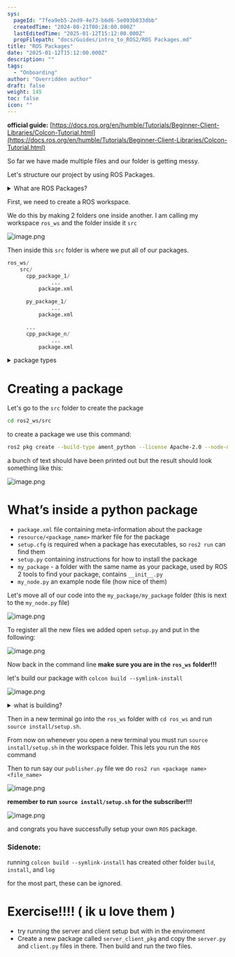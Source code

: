 ```yaml
---
sys:
  pageId: "7fea9eb5-2ed9-4e73-b6d6-5e093b833dbb"
  createdTime: "2024-08-21T00:28:00.000Z"
  lastEditedTime: "2025-01-12T15:12:00.000Z"
  propFilepath: "docs/Guides/intro_to_ROS2/ROS Packages.md"
title: "ROS Packages"
date: "2025-01-12T15:12:00.000Z"
description: ""
tags:
  - "Onboarding"
author: "Overridden author"
draft: false
weight: 145
toc: false
icon: ""
---
```


**official guide:** [https://docs.ros.org/en/humble/Tutorials/Beginner-Client-Libraries/Colcon-Tutorial.html](https://docs.ros.org/en/humble/Tutorials/Beginner-Client-Libraries/Colcon-Tutorial.html)

So far we have made multiple files and our folder is getting messy.

Let's structure our project by using ROS Packages.

<details>

<summary>What are ROS Packages?</summary>

ROS Packages are, as the name implies, packages of code that are highly sharable between ROS developers.

They consist of a folder, `package.xml` file, and source code

```python
      cpp_package_1/
		      ... imagine much code files here ..
          package.xml
```

</details>

First, we need to create a ROS workspace.

We do this by making 2 folders one inside another. I am calling my workspace `ros_ws` and the folder inside it `src`

![image.png](https://prod-files-secure.s3.us-west-2.amazonaws.com/d518164a-d88e-44d1-a4ee-3adb3bd8bce0/70706947-fd18-4537-a67b-e12946812d31/image.png?X-Amz-Algorithm=AWS4-HMAC-SHA256&X-Amz-Content-Sha256=UNSIGNED-PAYLOAD&X-Amz-Credential=ASIAZI2LB466XWHRO3T5%2F20250524%2Fus-west-2%2Fs3%2Faws4_request&X-Amz-Date=20250524T230805Z&X-Amz-Expires=3600&X-Amz-Security-Token=IQoJb3JpZ2luX2VjEFIaCXVzLXdlc3QtMiJGMEQCIGKRZajPdeTk%2BVykTqK7ZLJ4iD4IyM%2BvZVearqSoJ55sAiAep9XFO%2BxsK076knY%2FyYPIGZD88LXnpslLE23CuK7kJSr%2FAwgbEAAaDDYzNzQyMzE4MzgwNSIM3sJVE6UV%2FaTvsi7MKtwDYoUS0tMTyA9tKkcelYucI7a3AQDkiL7R%2FmWykHINr0hJqqGv3P%2FzHoFrvvkaprDmcQFoY7OgtBcZ27bhgcHqiNwsiU3vfVnt2DG%2BStJu4SDoDPSXVbuaFK2s1xZyzMNxV2%2FYfUlJaD5VXquTMO0WQX1sYNU2U%2F%2FNApIVgLM%2F3eedIITgYsvZtD%2FzJB8enJC2vqNA0Z7dvuDl7tm23m3iuYIZtuq1Rebi5h5b1UVgzyCb0qhagh9eAmt4grhLqCno4zZIAKLg0pS7U8DTHq9NaZM7nklrVDz%2BuGSSakqeKUdUQMicdY4%2FF3lTHCMTkArjXcY3PtuMz2NnV1BG%2FEBxrQBjjBTRkJBVn4nNGZj7QoTy%2FsXJw%2FBjlCJVDS5cLCAikbT8qHyJmWnmR%2BJ%2FfTZngYELppEwoRj%2F1jmUFD3jGokxuHylQlYLvi5uUeNArzZ7TzBZaYgp8ysCABiq1lopD1Shw2DQ%2FHjKjcLjN2aeUHrcG6a0PJLNw9bZFBcgfiV1grvOz88sCvbiznHS80xp2ujiePaNIRLaOQ1e9cJnWaW6iDE0hQPXLTiqSJ6p9RIwcvek53UpOnS0R966YyASGn7kn6KTaXAc18UOcMzovDv6yWE%2FYiklKGgs1DIwjZbIwQY6pgFVdR6ZosXviWES%2F9ynCQMufjjMpZRHK9wGGD10OFHRP22%2B883cvzX4XCnAMQOULd68Z28Sy8dddEs5vgkN04u0F8Hc5KgN0Kq3KDHU8XQ9MqnF6t8wMZEtQSfRLRHxL8zgNnhdu9M1tSEbguAuAltAWHsTuwnDYDVNYEndZvnyLUev2GFTE5EFyZxgscCeK15N0drfoic5%2FcT%2Fj9zkG7JzGcBYotAG&X-Amz-Signature=6b3a971d5f23c6192e3a9a3ebadf0666832c5b0406bee95d6ebe69a04b7f8af5&X-Amz-SignedHeaders=host&x-id=GetObject)

Then inside this `src` folder is where we put all of our packages.

```python
ros_ws/
    src/
      cpp_package_1/
		      ...
          package.xml

      py_package_1/
		      ...
          package.xml

      ...
      cpp_package_n/
		      ...
          package.xml

```

<details>

<summary>package types</summary>

packages can be either `C++` or python.

the intern file structure is different for each but for this guide we will stick to creating python packages

</details>

# Creating a package

Let's go to the `src` folder to create the package

```bash
cd ros2_ws/src
```

to create a package we use this command:

```bash
ros2 pkg create --build-type ament_python --license Apache-2.0 --node-name my_node my_package
```

a bunch of text should have been printed out but the result should look something like this:

![image.png](https://prod-files-secure.s3.us-west-2.amazonaws.com/d518164a-d88e-44d1-a4ee-3adb3bd8bce0/e6cf1e3f-8512-4a3e-b131-079f800bf3e8/image.png?X-Amz-Algorithm=AWS4-HMAC-SHA256&X-Amz-Content-Sha256=UNSIGNED-PAYLOAD&X-Amz-Credential=ASIAZI2LB466XWHRO3T5%2F20250524%2Fus-west-2%2Fs3%2Faws4_request&X-Amz-Date=20250524T230805Z&X-Amz-Expires=3600&X-Amz-Security-Token=IQoJb3JpZ2luX2VjEFIaCXVzLXdlc3QtMiJGMEQCIGKRZajPdeTk%2BVykTqK7ZLJ4iD4IyM%2BvZVearqSoJ55sAiAep9XFO%2BxsK076knY%2FyYPIGZD88LXnpslLE23CuK7kJSr%2FAwgbEAAaDDYzNzQyMzE4MzgwNSIM3sJVE6UV%2FaTvsi7MKtwDYoUS0tMTyA9tKkcelYucI7a3AQDkiL7R%2FmWykHINr0hJqqGv3P%2FzHoFrvvkaprDmcQFoY7OgtBcZ27bhgcHqiNwsiU3vfVnt2DG%2BStJu4SDoDPSXVbuaFK2s1xZyzMNxV2%2FYfUlJaD5VXquTMO0WQX1sYNU2U%2F%2FNApIVgLM%2F3eedIITgYsvZtD%2FzJB8enJC2vqNA0Z7dvuDl7tm23m3iuYIZtuq1Rebi5h5b1UVgzyCb0qhagh9eAmt4grhLqCno4zZIAKLg0pS7U8DTHq9NaZM7nklrVDz%2BuGSSakqeKUdUQMicdY4%2FF3lTHCMTkArjXcY3PtuMz2NnV1BG%2FEBxrQBjjBTRkJBVn4nNGZj7QoTy%2FsXJw%2FBjlCJVDS5cLCAikbT8qHyJmWnmR%2BJ%2FfTZngYELppEwoRj%2F1jmUFD3jGokxuHylQlYLvi5uUeNArzZ7TzBZaYgp8ysCABiq1lopD1Shw2DQ%2FHjKjcLjN2aeUHrcG6a0PJLNw9bZFBcgfiV1grvOz88sCvbiznHS80xp2ujiePaNIRLaOQ1e9cJnWaW6iDE0hQPXLTiqSJ6p9RIwcvek53UpOnS0R966YyASGn7kn6KTaXAc18UOcMzovDv6yWE%2FYiklKGgs1DIwjZbIwQY6pgFVdR6ZosXviWES%2F9ynCQMufjjMpZRHK9wGGD10OFHRP22%2B883cvzX4XCnAMQOULd68Z28Sy8dddEs5vgkN04u0F8Hc5KgN0Kq3KDHU8XQ9MqnF6t8wMZEtQSfRLRHxL8zgNnhdu9M1tSEbguAuAltAWHsTuwnDYDVNYEndZvnyLUev2GFTE5EFyZxgscCeK15N0drfoic5%2FcT%2Fj9zkG7JzGcBYotAG&X-Amz-Signature=fecdfe0590d8aff9eb2f413f67ed5b60104773c903e09664034bbdf2c69f0e24&X-Amz-SignedHeaders=host&x-id=GetObject)

# What’s inside a python package

- `package.xml` file containing meta-information about the package
- `resource/<package_name>` marker file for the package
- `setup.cfg` is required when a package has executables, so `ros2 run` can find them
- `setup.py` containing instructions for how to install the package
- `my_package` - a folder with the same name as your package, used by ROS 2 tools to find your package, contains `__init__.py`
- `my_node.py` an example node file (how nice of them)

Let's move all of our code into the `my_package/my_package` folder (this is next to the `my_node.py` file)

![image.png](https://prod-files-secure.s3.us-west-2.amazonaws.com/d518164a-d88e-44d1-a4ee-3adb3bd8bce0/9ce58f11-0da9-4d3e-b86d-506a9685d378/image.png?X-Amz-Algorithm=AWS4-HMAC-SHA256&X-Amz-Content-Sha256=UNSIGNED-PAYLOAD&X-Amz-Credential=ASIAZI2LB466XWHRO3T5%2F20250524%2Fus-west-2%2Fs3%2Faws4_request&X-Amz-Date=20250524T230805Z&X-Amz-Expires=3600&X-Amz-Security-Token=IQoJb3JpZ2luX2VjEFIaCXVzLXdlc3QtMiJGMEQCIGKRZajPdeTk%2BVykTqK7ZLJ4iD4IyM%2BvZVearqSoJ55sAiAep9XFO%2BxsK076knY%2FyYPIGZD88LXnpslLE23CuK7kJSr%2FAwgbEAAaDDYzNzQyMzE4MzgwNSIM3sJVE6UV%2FaTvsi7MKtwDYoUS0tMTyA9tKkcelYucI7a3AQDkiL7R%2FmWykHINr0hJqqGv3P%2FzHoFrvvkaprDmcQFoY7OgtBcZ27bhgcHqiNwsiU3vfVnt2DG%2BStJu4SDoDPSXVbuaFK2s1xZyzMNxV2%2FYfUlJaD5VXquTMO0WQX1sYNU2U%2F%2FNApIVgLM%2F3eedIITgYsvZtD%2FzJB8enJC2vqNA0Z7dvuDl7tm23m3iuYIZtuq1Rebi5h5b1UVgzyCb0qhagh9eAmt4grhLqCno4zZIAKLg0pS7U8DTHq9NaZM7nklrVDz%2BuGSSakqeKUdUQMicdY4%2FF3lTHCMTkArjXcY3PtuMz2NnV1BG%2FEBxrQBjjBTRkJBVn4nNGZj7QoTy%2FsXJw%2FBjlCJVDS5cLCAikbT8qHyJmWnmR%2BJ%2FfTZngYELppEwoRj%2F1jmUFD3jGokxuHylQlYLvi5uUeNArzZ7TzBZaYgp8ysCABiq1lopD1Shw2DQ%2FHjKjcLjN2aeUHrcG6a0PJLNw9bZFBcgfiV1grvOz88sCvbiznHS80xp2ujiePaNIRLaOQ1e9cJnWaW6iDE0hQPXLTiqSJ6p9RIwcvek53UpOnS0R966YyASGn7kn6KTaXAc18UOcMzovDv6yWE%2FYiklKGgs1DIwjZbIwQY6pgFVdR6ZosXviWES%2F9ynCQMufjjMpZRHK9wGGD10OFHRP22%2B883cvzX4XCnAMQOULd68Z28Sy8dddEs5vgkN04u0F8Hc5KgN0Kq3KDHU8XQ9MqnF6t8wMZEtQSfRLRHxL8zgNnhdu9M1tSEbguAuAltAWHsTuwnDYDVNYEndZvnyLUev2GFTE5EFyZxgscCeK15N0drfoic5%2FcT%2Fj9zkG7JzGcBYotAG&X-Amz-Signature=3c1c92628053dcaec559b95b2f03a75dfe88c70cb06a0c2b4015e0e3789c2ba7&X-Amz-SignedHeaders=host&x-id=GetObject)

To register all the new files we added open `setup.py` and put in the following:

![image.png](https://prod-files-secure.s3.us-west-2.amazonaws.com/d518164a-d88e-44d1-a4ee-3adb3bd8bce0/1cd7c262-4cae-4496-9d75-c178537d24a2/image.png?X-Amz-Algorithm=AWS4-HMAC-SHA256&X-Amz-Content-Sha256=UNSIGNED-PAYLOAD&X-Amz-Credential=ASIAZI2LB466XWHRO3T5%2F20250524%2Fus-west-2%2Fs3%2Faws4_request&X-Amz-Date=20250524T230805Z&X-Amz-Expires=3600&X-Amz-Security-Token=IQoJb3JpZ2luX2VjEFIaCXVzLXdlc3QtMiJGMEQCIGKRZajPdeTk%2BVykTqK7ZLJ4iD4IyM%2BvZVearqSoJ55sAiAep9XFO%2BxsK076knY%2FyYPIGZD88LXnpslLE23CuK7kJSr%2FAwgbEAAaDDYzNzQyMzE4MzgwNSIM3sJVE6UV%2FaTvsi7MKtwDYoUS0tMTyA9tKkcelYucI7a3AQDkiL7R%2FmWykHINr0hJqqGv3P%2FzHoFrvvkaprDmcQFoY7OgtBcZ27bhgcHqiNwsiU3vfVnt2DG%2BStJu4SDoDPSXVbuaFK2s1xZyzMNxV2%2FYfUlJaD5VXquTMO0WQX1sYNU2U%2F%2FNApIVgLM%2F3eedIITgYsvZtD%2FzJB8enJC2vqNA0Z7dvuDl7tm23m3iuYIZtuq1Rebi5h5b1UVgzyCb0qhagh9eAmt4grhLqCno4zZIAKLg0pS7U8DTHq9NaZM7nklrVDz%2BuGSSakqeKUdUQMicdY4%2FF3lTHCMTkArjXcY3PtuMz2NnV1BG%2FEBxrQBjjBTRkJBVn4nNGZj7QoTy%2FsXJw%2FBjlCJVDS5cLCAikbT8qHyJmWnmR%2BJ%2FfTZngYELppEwoRj%2F1jmUFD3jGokxuHylQlYLvi5uUeNArzZ7TzBZaYgp8ysCABiq1lopD1Shw2DQ%2FHjKjcLjN2aeUHrcG6a0PJLNw9bZFBcgfiV1grvOz88sCvbiznHS80xp2ujiePaNIRLaOQ1e9cJnWaW6iDE0hQPXLTiqSJ6p9RIwcvek53UpOnS0R966YyASGn7kn6KTaXAc18UOcMzovDv6yWE%2FYiklKGgs1DIwjZbIwQY6pgFVdR6ZosXviWES%2F9ynCQMufjjMpZRHK9wGGD10OFHRP22%2B883cvzX4XCnAMQOULd68Z28Sy8dddEs5vgkN04u0F8Hc5KgN0Kq3KDHU8XQ9MqnF6t8wMZEtQSfRLRHxL8zgNnhdu9M1tSEbguAuAltAWHsTuwnDYDVNYEndZvnyLUev2GFTE5EFyZxgscCeK15N0drfoic5%2FcT%2Fj9zkG7JzGcBYotAG&X-Amz-Signature=a67bce840f926581812d3acece49449dee68cbfe8c8631fece6f0c2ee1d67201&X-Amz-SignedHeaders=host&x-id=GetObject)

Now back in the command line **make sure you are in the** **`ros_ws`** **folder!!!**

let's build our package with `colcon build --symlink-install`

![image.png](https://prod-files-secure.s3.us-west-2.amazonaws.com/d518164a-d88e-44d1-a4ee-3adb3bd8bce0/2f2a0d27-b173-48fd-b189-5f5c0ce65619/image.png?X-Amz-Algorithm=AWS4-HMAC-SHA256&X-Amz-Content-Sha256=UNSIGNED-PAYLOAD&X-Amz-Credential=ASIAZI2LB466XWHRO3T5%2F20250524%2Fus-west-2%2Fs3%2Faws4_request&X-Amz-Date=20250524T230805Z&X-Amz-Expires=3600&X-Amz-Security-Token=IQoJb3JpZ2luX2VjEFIaCXVzLXdlc3QtMiJGMEQCIGKRZajPdeTk%2BVykTqK7ZLJ4iD4IyM%2BvZVearqSoJ55sAiAep9XFO%2BxsK076knY%2FyYPIGZD88LXnpslLE23CuK7kJSr%2FAwgbEAAaDDYzNzQyMzE4MzgwNSIM3sJVE6UV%2FaTvsi7MKtwDYoUS0tMTyA9tKkcelYucI7a3AQDkiL7R%2FmWykHINr0hJqqGv3P%2FzHoFrvvkaprDmcQFoY7OgtBcZ27bhgcHqiNwsiU3vfVnt2DG%2BStJu4SDoDPSXVbuaFK2s1xZyzMNxV2%2FYfUlJaD5VXquTMO0WQX1sYNU2U%2F%2FNApIVgLM%2F3eedIITgYsvZtD%2FzJB8enJC2vqNA0Z7dvuDl7tm23m3iuYIZtuq1Rebi5h5b1UVgzyCb0qhagh9eAmt4grhLqCno4zZIAKLg0pS7U8DTHq9NaZM7nklrVDz%2BuGSSakqeKUdUQMicdY4%2FF3lTHCMTkArjXcY3PtuMz2NnV1BG%2FEBxrQBjjBTRkJBVn4nNGZj7QoTy%2FsXJw%2FBjlCJVDS5cLCAikbT8qHyJmWnmR%2BJ%2FfTZngYELppEwoRj%2F1jmUFD3jGokxuHylQlYLvi5uUeNArzZ7TzBZaYgp8ysCABiq1lopD1Shw2DQ%2FHjKjcLjN2aeUHrcG6a0PJLNw9bZFBcgfiV1grvOz88sCvbiznHS80xp2ujiePaNIRLaOQ1e9cJnWaW6iDE0hQPXLTiqSJ6p9RIwcvek53UpOnS0R966YyASGn7kn6KTaXAc18UOcMzovDv6yWE%2FYiklKGgs1DIwjZbIwQY6pgFVdR6ZosXviWES%2F9ynCQMufjjMpZRHK9wGGD10OFHRP22%2B883cvzX4XCnAMQOULd68Z28Sy8dddEs5vgkN04u0F8Hc5KgN0Kq3KDHU8XQ9MqnF6t8wMZEtQSfRLRHxL8zgNnhdu9M1tSEbguAuAltAWHsTuwnDYDVNYEndZvnyLUev2GFTE5EFyZxgscCeK15N0drfoic5%2FcT%2Fj9zkG7JzGcBYotAG&X-Amz-Signature=0bbab9018440355aa27e08a6cb04b61784c8fa76fb572be54d16c4b26bb4d8ef&X-Amz-SignedHeaders=host&x-id=GetObject)

<details>

<summary>what is building?</summary>

if you are a CS major at Rose-Hulman you will learn the answer to this in CSSE132

but TLDR; is it combines all the code files into one program that can be run easily 

</details>

Then in a new terminal go into the `ros_ws` folder with `cd ros_ws` and run `source install/setup.sh`. 

From now on whenever you open a new terminal you must run `source install/setup.sh` in the workspace folder. This lets you run the `ROS` command

Then to run say our `publisher.py` file we do `ros2 run <package name> <file_name>`

![image.png](https://prod-files-secure.s3.us-west-2.amazonaws.com/d518164a-d88e-44d1-a4ee-3adb3bd8bce0/4f4b1219-3a44-4632-aa0a-ce3471699f59/image.png?X-Amz-Algorithm=AWS4-HMAC-SHA256&X-Amz-Content-Sha256=UNSIGNED-PAYLOAD&X-Amz-Credential=ASIAZI2LB466XWHRO3T5%2F20250524%2Fus-west-2%2Fs3%2Faws4_request&X-Amz-Date=20250524T230805Z&X-Amz-Expires=3600&X-Amz-Security-Token=IQoJb3JpZ2luX2VjEFIaCXVzLXdlc3QtMiJGMEQCIGKRZajPdeTk%2BVykTqK7ZLJ4iD4IyM%2BvZVearqSoJ55sAiAep9XFO%2BxsK076knY%2FyYPIGZD88LXnpslLE23CuK7kJSr%2FAwgbEAAaDDYzNzQyMzE4MzgwNSIM3sJVE6UV%2FaTvsi7MKtwDYoUS0tMTyA9tKkcelYucI7a3AQDkiL7R%2FmWykHINr0hJqqGv3P%2FzHoFrvvkaprDmcQFoY7OgtBcZ27bhgcHqiNwsiU3vfVnt2DG%2BStJu4SDoDPSXVbuaFK2s1xZyzMNxV2%2FYfUlJaD5VXquTMO0WQX1sYNU2U%2F%2FNApIVgLM%2F3eedIITgYsvZtD%2FzJB8enJC2vqNA0Z7dvuDl7tm23m3iuYIZtuq1Rebi5h5b1UVgzyCb0qhagh9eAmt4grhLqCno4zZIAKLg0pS7U8DTHq9NaZM7nklrVDz%2BuGSSakqeKUdUQMicdY4%2FF3lTHCMTkArjXcY3PtuMz2NnV1BG%2FEBxrQBjjBTRkJBVn4nNGZj7QoTy%2FsXJw%2FBjlCJVDS5cLCAikbT8qHyJmWnmR%2BJ%2FfTZngYELppEwoRj%2F1jmUFD3jGokxuHylQlYLvi5uUeNArzZ7TzBZaYgp8ysCABiq1lopD1Shw2DQ%2FHjKjcLjN2aeUHrcG6a0PJLNw9bZFBcgfiV1grvOz88sCvbiznHS80xp2ujiePaNIRLaOQ1e9cJnWaW6iDE0hQPXLTiqSJ6p9RIwcvek53UpOnS0R966YyASGn7kn6KTaXAc18UOcMzovDv6yWE%2FYiklKGgs1DIwjZbIwQY6pgFVdR6ZosXviWES%2F9ynCQMufjjMpZRHK9wGGD10OFHRP22%2B883cvzX4XCnAMQOULd68Z28Sy8dddEs5vgkN04u0F8Hc5KgN0Kq3KDHU8XQ9MqnF6t8wMZEtQSfRLRHxL8zgNnhdu9M1tSEbguAuAltAWHsTuwnDYDVNYEndZvnyLUev2GFTE5EFyZxgscCeK15N0drfoic5%2FcT%2Fj9zkG7JzGcBYotAG&X-Amz-Signature=baa84821f75830c026f399f33d4599978b9f77b384c3f9bd2cf6d0348a37382a&X-Amz-SignedHeaders=host&x-id=GetObject)

**remember to run** **`source install/setup.sh`** **for the subscriber!!!**

![image.png](https://prod-files-secure.s3.us-west-2.amazonaws.com/d518164a-d88e-44d1-a4ee-3adb3bd8bce0/02121119-dad4-49ec-8356-c956108b4243/image.png?X-Amz-Algorithm=AWS4-HMAC-SHA256&X-Amz-Content-Sha256=UNSIGNED-PAYLOAD&X-Amz-Credential=ASIAZI2LB466XWHRO3T5%2F20250524%2Fus-west-2%2Fs3%2Faws4_request&X-Amz-Date=20250524T230805Z&X-Amz-Expires=3600&X-Amz-Security-Token=IQoJb3JpZ2luX2VjEFIaCXVzLXdlc3QtMiJGMEQCIGKRZajPdeTk%2BVykTqK7ZLJ4iD4IyM%2BvZVearqSoJ55sAiAep9XFO%2BxsK076knY%2FyYPIGZD88LXnpslLE23CuK7kJSr%2FAwgbEAAaDDYzNzQyMzE4MzgwNSIM3sJVE6UV%2FaTvsi7MKtwDYoUS0tMTyA9tKkcelYucI7a3AQDkiL7R%2FmWykHINr0hJqqGv3P%2FzHoFrvvkaprDmcQFoY7OgtBcZ27bhgcHqiNwsiU3vfVnt2DG%2BStJu4SDoDPSXVbuaFK2s1xZyzMNxV2%2FYfUlJaD5VXquTMO0WQX1sYNU2U%2F%2FNApIVgLM%2F3eedIITgYsvZtD%2FzJB8enJC2vqNA0Z7dvuDl7tm23m3iuYIZtuq1Rebi5h5b1UVgzyCb0qhagh9eAmt4grhLqCno4zZIAKLg0pS7U8DTHq9NaZM7nklrVDz%2BuGSSakqeKUdUQMicdY4%2FF3lTHCMTkArjXcY3PtuMz2NnV1BG%2FEBxrQBjjBTRkJBVn4nNGZj7QoTy%2FsXJw%2FBjlCJVDS5cLCAikbT8qHyJmWnmR%2BJ%2FfTZngYELppEwoRj%2F1jmUFD3jGokxuHylQlYLvi5uUeNArzZ7TzBZaYgp8ysCABiq1lopD1Shw2DQ%2FHjKjcLjN2aeUHrcG6a0PJLNw9bZFBcgfiV1grvOz88sCvbiznHS80xp2ujiePaNIRLaOQ1e9cJnWaW6iDE0hQPXLTiqSJ6p9RIwcvek53UpOnS0R966YyASGn7kn6KTaXAc18UOcMzovDv6yWE%2FYiklKGgs1DIwjZbIwQY6pgFVdR6ZosXviWES%2F9ynCQMufjjMpZRHK9wGGD10OFHRP22%2B883cvzX4XCnAMQOULd68Z28Sy8dddEs5vgkN04u0F8Hc5KgN0Kq3KDHU8XQ9MqnF6t8wMZEtQSfRLRHxL8zgNnhdu9M1tSEbguAuAltAWHsTuwnDYDVNYEndZvnyLUev2GFTE5EFyZxgscCeK15N0drfoic5%2FcT%2Fj9zkG7JzGcBYotAG&X-Amz-Signature=d0c1e2ec32cf162bb61844e6fc82e7b14ac2d711f09b04c41a0b849bcd81416c&X-Amz-SignedHeaders=host&x-id=GetObject)

and congrats you have successfully setup your own `ROS` package.

### Sidenote:

running `colcon build --symlink-install` has created other folder `build`, `install`, and `log`

for the most part, these can be ignored.

# Exercise!!!! ( ik u love them )

- try running the server and client setup but with in the enviroment
- Create a new package called `server_client_pkg` and copy the `server.py` and `client.py` files in there. Then build and run the two files.
